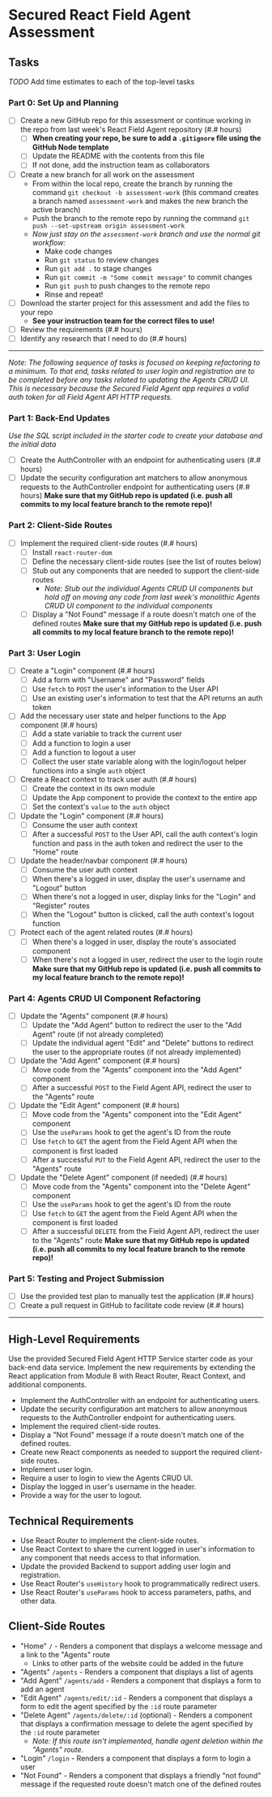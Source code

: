 # Secured React Field Agent Assessment
## Tasks
_TODO_ Add time estimates to each of the top-level tasks
### Part 0: Set Up and Planning
* [ ] Create a new GitHub repo for this assessment or continue working in the repo from last week's React Field Agent repository (#.# hours)
    * [ ] **When creating your repo, be sure to add a `.gitignore` file using the GitHub Node template**
    * [ ] Update the README with the contents from this file
    * [ ] If not done, add the instruction team as collaborators
* [ ] Create a new branch for all work on the assessment
    * From within the local repo, create the branch by running the command `git checkout -b assessment-work` (this command creates a branch named `assessment-work` and makes the new branch the active branch)
    * Push the branch to the remote repo by running the command `git push --set-upstream origin assessment-work`
    * _Now just stay on the `assessment-work` branch and use the normal git workflow:_
        * Make code changes
        * Run `git status` to review changes
        * Run `git add .` to stage changes
        * Run `git commit -m "Some commit message"` to commit changes
        * Run `git push` to push changes to the remote repo
        * Rinse and repeat!
* [ ] Download the starter project for this assessment and add the files to your repo
    * **See your instruction team for the correct files to use!**
* [ ] Review the requirements (#.# hours)
* [ ] Identify any research that I need to do (#.# hours)
---
_Note: The following sequence of tasks is focused on keeping refactoring to a minimum. To that end, tasks related to user login and registration are to be completed before any tasks related to updating the Agents CRUD UI. This is necessary because the Secured Field Agent app requires a valid auth token for all Field Agent API HTTP requests._
### Part 1: Back-End Updates
_Use the SQL script included in the starter code to create your database and the initial data_
* [ ] Create the AuthController with an endpoint for authenticating users (#.# hours)
* [ ] Update the security configuration ant matchers to allow anonymous requests to the AuthController endpoint for authenticating users (#.# hours)
  **Make sure that my GitHub repo is updated (i.e. push all commits to my local feature branch to the remote repo)!**
### Part 2: Client-Side Routes
* [ ] Implement the required client-side routes (#.# hours)
    * [ ] Install `react-router-dom`
    * [ ] Define the necessary client-side routes (see the list of routes below)
    * [ ] Stub out any components that are needed to support the client-side routes
        * _Note: Stub out the individual Agents CRUD UI components but hold off on moving any code from last week's monolithic Agents CRUD UI component to the individual components_
    * [ ] Display a "Not Found" message if a route doesn't match one of the defined routes
      **Make sure that my GitHub repo is updated (i.e. push all commits to my local feature branch to the remote repo)!**
### Part 3: User Login
* [ ] Create a "Login" component (#.# hours)
    * [ ] Add a form with "Username" and "Password" fields
    * [ ] Use `fetch` to `POST` the user's information to the User API
    * [ ] Use an existing user's information to test that the API returns an auth token
* [ ] Add the necessary user state and helper functions to the App component (#.# hours)
    * [ ] Add a state variable to track the current user
    * [ ] Add a function to login a user
    * [ ] Add a function to logout a user
    * [ ] Collect the user state variable along with the login/logout helper functions into a single `auth` object
* [ ] Create a React context to track user auth (#.# hours)
    * [ ] Create the context in its own module
    * [ ] Update the App component to provide the context to the entire app
    * [ ] Set the context's `value` to the `auth` object
* [ ] Update the "Login" component (#.# hours)
    * [ ] Consume the user auth context
    * [ ] After a successful `POST` to the User API, call the auth context's login function and pass in the auth token and redirect the user to the "Home" route
* [ ] Update the header/navbar component (#.# hours)
    * [ ] Consume the user auth context
    * [ ] When there's a logged in user, display the user's username and "Logout" button
    * [ ] When there's not a logged in user, display links for the "Login" and "Register" routes
    * [ ] When the "Logout" button is clicked, call the auth context's logout function
* [ ] Protect each of the agent related routes (#.# hours)
    * [ ] When there's a logged in user, display the route's associated component
    * [ ] When there's not a logged in user, redirect the user to the login route
      **Make sure that my GitHub repo is updated (i.e. push all commits to my local feature branch to the remote repo)!**
### Part 4: Agents CRUD UI Component Refactoring
* [ ] Update the "Agents" component (#.# hours)
    * [ ] Update the "Add Agent" button to redirect the user to the "Add Agent" route (if not already completed)
    * [ ] Update the individual agent "Edit" and "Delete" buttons to redirect the user to the appropriate routes (if not already implemented)
* [ ] Update the "Add Agent" component (#.# hours)
    * [ ] Move code from the "Agents" component into the "Add Agent" component
    * [ ] After a successful `POST` to the Field Agent API, redirect the user to the "Agents" route
* [ ] Update the "Edit Agent" component (#.# hours)
    * [ ] Move code from the "Agents" component into the "Edit Agent" component
    * [ ] Use the `useParams` hook to get the agent's ID from the route
    * [ ] Use `fetch` to `GET` the agent from the Field Agent API when the component is first loaded
    * [ ] After a successful `PUT` to the Field Agent API, redirect the user to the "Agents" route
* [ ] Update the "Delete Agent" component (if needed) (#.# hours)
    * [ ] Move code from the "Agents" component into the "Delete Agent" component
    * [ ] Use the `useParams` hook to get the agent's ID from the route
    * [ ] Use `fetch` to `GET` the agent from the Field Agent API when the component is first loaded
    * [ ] After a successful `DELETE` from the Field Agent API, redirect the user to the "Agents" route
      **Make sure that my GitHub repo is updated (i.e. push all commits to my local feature branch to the remote repo)!**
### Part 5: Testing and Project Submission
* [ ] Use the provided test plan to manually test the application (#.# hours)
* [ ] Create a pull request in GitHub to facilitate code review (#.# hours)
---
## High-Level Requirements
Use the provided Secured Field Agent HTTP Service starter code as your back-end data service. Implement the new requirements by extending the React application from Module 8 with React Router, React Context, and additional components.
* Implement the AuthController with an endpoint for authenticating users.
* Update the security configuration ant matchers to allow anonymous requests to the AuthController endpoint for authenticating users.
* Implement the required client-side routes.
* Display a "Not Found" message if a route doesn't match one of the defined routes.
* Create new React components as needed to support the required client-side routes.
* Implement user login.
* Require a user to login to view the Agents CRUD UI.
* Display the logged in user's username in the header.
* Provide a way for the user to logout.
## Technical Requirements
* Use React Router to implement the client-side routes.
* Use React Context to share the current logged in user's information to any component that needs access to that information.
* Update the provided Backend to support adding user login and registration.
* Use React Router's `useHistory` hook to programmatically redirect users.
* Use React Router's `useParams` hook to access parameters, paths, and other data.
## Client-Side Routes
* "Home" `/` - Renders a component that displays a welcome message and a link to the "Agents" route
    * Links to other parts of the website could be added in the future
* "Agents" `/agents` - Renders a component that displays a list of agents
* "Add Agent" `/agents/add` - Renders a component that displays a form to add an agent
* "Edit Agent" `/agents/edit/:id` - Renders a component that displays a form to edit the agent specified by the `:id` route parameter
* "Delete Agent" `/agents/delete/:id` (optional) - Renders a component that displays a confirmation message to delete the agent specified by the `:id` route parameter
    * _Note: If this route isn't implemented, handle agent deletion within the "Agents" route._
* "Login" `/login` - Renders a component that displays a form to login a user
* "Not Found" - Renders a component that displays a friendly "not found" message if the requested route doesn't match one of the defined routes